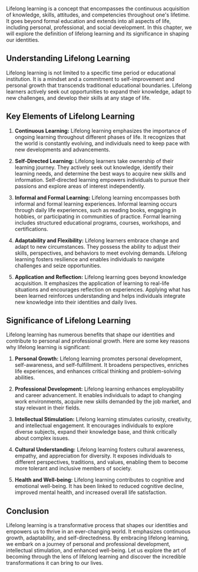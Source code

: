 
Lifelong learning is a concept that encompasses the continuous acquisition of knowledge, skills, attitudes, and competencies throughout one's lifetime. It goes beyond formal education and extends into all aspects of life, including personal, professional, and social development. In this chapter, we will explore the definition of lifelong learning and its significance in shaping our identities.

Understanding Lifelong Learning
-------------------------------

Lifelong learning is not limited to a specific time period or educational institution. It is a mindset and a commitment to self-improvement and personal growth that transcends traditional educational boundaries. Lifelong learners actively seek out opportunities to expand their knowledge, adapt to new challenges, and develop their skills at any stage of life.

Key Elements of Lifelong Learning
---------------------------------

1. **Continuous Learning:** Lifelong learning emphasizes the importance of ongoing learning throughout different phases of life. It recognizes that the world is constantly evolving, and individuals need to keep pace with new developments and advancements.

2. **Self-Directed Learning:** Lifelong learners take ownership of their learning journey. They actively seek out knowledge, identify their learning needs, and determine the best ways to acquire new skills and information. Self-directed learning empowers individuals to pursue their passions and explore areas of interest independently.

3. **Informal and Formal Learning:** Lifelong learning encompasses both informal and formal learning experiences. Informal learning occurs through daily life experiences, such as reading books, engaging in hobbies, or participating in communities of practice. Formal learning includes structured educational programs, courses, workshops, and certifications.

4. **Adaptability and Flexibility:** Lifelong learners embrace change and adapt to new circumstances. They possess the ability to adjust their skills, perspectives, and behaviors to meet evolving demands. Lifelong learning fosters resilience and enables individuals to navigate challenges and seize opportunities.

5. **Application and Reflection:** Lifelong learning goes beyond knowledge acquisition. It emphasizes the application of learning to real-life situations and encourages reflection on experiences. Applying what has been learned reinforces understanding and helps individuals integrate new knowledge into their identities and daily lives.

Significance of Lifelong Learning
---------------------------------

Lifelong learning has numerous benefits that shape our identities and contribute to personal and professional growth. Here are some key reasons why lifelong learning is significant:

1. **Personal Growth:** Lifelong learning promotes personal development, self-awareness, and self-fulfillment. It broadens perspectives, enriches life experiences, and enhances critical thinking and problem-solving abilities.

2. **Professional Development:** Lifelong learning enhances employability and career advancement. It enables individuals to adapt to changing work environments, acquire new skills demanded by the job market, and stay relevant in their fields.

3. **Intellectual Stimulation:** Lifelong learning stimulates curiosity, creativity, and intellectual engagement. It encourages individuals to explore diverse subjects, expand their knowledge base, and think critically about complex issues.

4. **Cultural Understanding:** Lifelong learning fosters cultural awareness, empathy, and appreciation for diversity. It exposes individuals to different perspectives, traditions, and values, enabling them to become more tolerant and inclusive members of society.

5. **Health and Well-being:** Lifelong learning contributes to cognitive and emotional well-being. It has been linked to reduced cognitive decline, improved mental health, and increased overall life satisfaction.

Conclusion
----------

Lifelong learning is a transformative process that shapes our identities and empowers us to thrive in an ever-changing world. It emphasizes continuous growth, adaptability, and self-directedness. By embracing lifelong learning, we embark on a journey of personal and professional development, intellectual stimulation, and enhanced well-being. Let us explore the art of becoming through the lens of lifelong learning and discover the incredible transformations it can bring to our lives.
